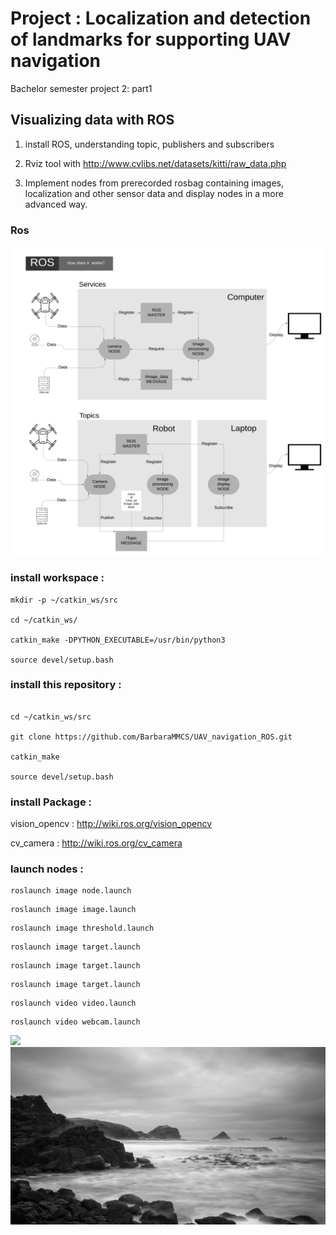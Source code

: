 # Project : Localization and detection of landmarks for supporting UAV navigation

Bachelor semester project 2: part1

## Visualizing data with ROS

1. install ROS, understanding topic, publishers and subscribers

2. Rviz tool with http://www.cvlibs.net/datasets/kitti/raw_data.php

3. Implement nodes from prerecorded rosbag containing images, localization and other sensor data and display nodes in a more advanced way.

### Ros

<img src="media/ROS_diagram_1.png" width="1080">
          
### install workspace :
```
mkdir -p ~/catkin_ws/src

cd ~/catkin_ws/

catkin_make -DPYTHON_EXECUTABLE=/usr/bin/python3

source devel/setup.bash
```

### install this repository :
```

cd ~/catkin_ws/src

git clone https://github.com/BarbaraMMCS/UAV_navigation_ROS.git

catkin_make

source devel/setup.bash

```
### install Package : 

vision_opencv : http://wiki.ros.org/vision_opencv

cv_camera : http://wiki.ros.org/cv_camera


### launch nodes :

```
roslaunch image node.launch
```
```
roslaunch image image.launch
```
```
roslaunch image threshold.launch
```
```
roslaunch image target.launch
```
```
roslaunch image target.launch
```
```
roslaunch image target.launch
```
```
roslaunch video video.launch
```
```
roslaunch video webcam.launch
```

<img src="media/pyramid_rock.jpg" width="1080">
 
<img src="media/new_save.png">

